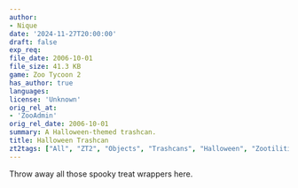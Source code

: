 ```yaml
---
author:
- Nique
date: '2024-11-27T20:00:00'
draft: false
exp_req:
file_date: 2006-10-01
file_size: 41.3 KB
game: Zoo Tycoon 2
has_author: true
languages:
license: 'Unknown'
orig_rel_at:
- 'ZooAdmin'
orig_rel_date: 2006-10-01
summary: A Halloween-themed trashcan.
title: Halloween Trashcan
zt2tags: ["All", "ZT2", "Objects", "Trashcans", "Halloween", "Zootilities", "Holidays"]
---
```

Throw away all those spooky treat wrappers here.
